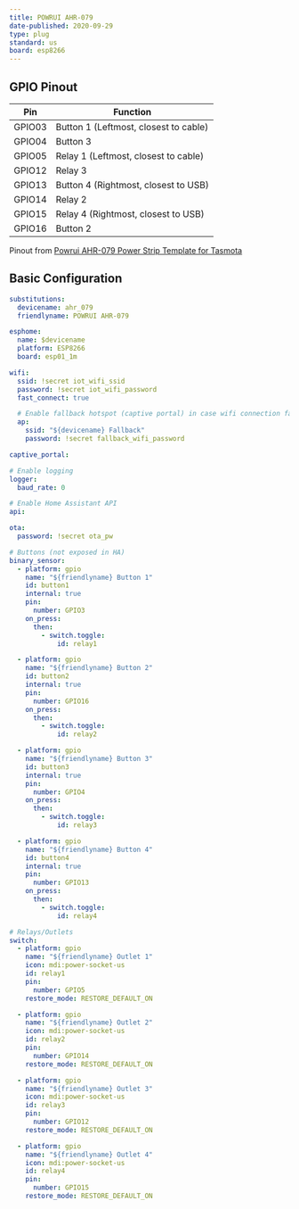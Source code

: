 ```yaml
---
title: POWRUI AHR-079
date-published: 2020-09-29
type: plug
standard: us
board: esp8266
---
```


## GPIO Pinout

| Pin    | Function                              |
| ------ | ------------------------------------- |
| GPIO03 | Button 1 (Leftmost, closest to cable) |
| GPIO04 | Button 3                              |
| GPIO05 | Relay 1 (Leftmost, closest to cable)  |
| GPIO12 | Relay 3                               |
| GPIO13 | Button 4 (Rightmost, closest to USB)  |
| GPIO14 | Relay 2                               |
| GPIO15 | Relay 4 (Rightmost, closest to USB)   |
| GPIO16 | Button 2                              |

Pinout from [Powrui AHR-079 Power Strip Template for Tasmota](https://templates.blakadder.com/powrui_AHR-079.html)

## Basic Configuration

```yaml
substitutions:
  devicename: ahr_079
  friendlyname: POWRUI AHR-079

esphome:
  name: $devicename
  platform: ESP8266
  board: esp01_1m

wifi:
  ssid: !secret iot_wifi_ssid
  password: !secret iot_wifi_password
  fast_connect: true

  # Enable fallback hotspot (captive portal) in case wifi connection fails
  ap:
    ssid: "${devicename} Fallback"
    password: !secret fallback_wifi_password

captive_portal:

# Enable logging
logger:
  baud_rate: 0

# Enable Home Assistant API
api:

ota:
  password: !secret ota_pw

# Buttons (not exposed in HA)
binary_sensor:
  - platform: gpio
    name: "${friendlyname} Button 1"
    id: button1
    internal: true
    pin:
      number: GPIO3
    on_press:
      then:
        - switch.toggle:
            id: relay1

  - platform: gpio
    name: "${friendlyname} Button 2"
    id: button2
    internal: true
    pin:
      number: GPIO16
    on_press:
      then:
        - switch.toggle:
            id: relay2

  - platform: gpio
    name: "${friendlyname} Button 3"
    id: button3
    internal: true
    pin:
      number: GPIO4
    on_press:
      then:
        - switch.toggle:
            id: relay3

  - platform: gpio
    name: "${friendlyname} Button 4"
    id: button4
    internal: true
    pin:
      number: GPIO13
    on_press:
      then:
        - switch.toggle:
            id: relay4

# Relays/Outlets
switch:
  - platform: gpio
    name: "${friendlyname} Outlet 1"
    icon: mdi:power-socket-us
    id: relay1
    pin:
      number: GPIO5
    restore_mode: RESTORE_DEFAULT_ON

  - platform: gpio
    name: "${friendlyname} Outlet 2"
    icon: mdi:power-socket-us
    id: relay2
    pin:
      number: GPIO14
    restore_mode: RESTORE_DEFAULT_ON

  - platform: gpio
    name: "${friendlyname} Outlet 3"
    icon: mdi:power-socket-us
    id: relay3
    pin:
      number: GPIO12
    restore_mode: RESTORE_DEFAULT_ON

  - platform: gpio
    name: "${friendlyname} Outlet 4"
    icon: mdi:power-socket-us
    id: relay4
    pin:
      number: GPIO15
    restore_mode: RESTORE_DEFAULT_ON
```
